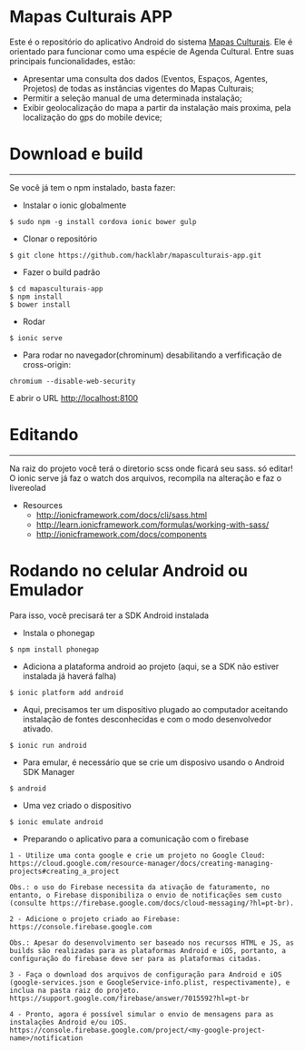 # Mapas Culturais APP

Este é o repositório do aplicativo Android do sistema [Mapas Culturais](https://github.com/hacklabr/mapasculturais). Ele é orientado para funcionar como uma espécie de Agenda Cultural. Entre suas principais funcionalidades, estão:

* Apresentar uma consulta dos dados (Eventos, Espaços, Agentes, Projetos) de todas as instâncias vigentes do Mapas Culturais; 
* Permitir a seleção manual de uma determinada instalação;
* Exibir geolocalização do mapa a partir da instalação mais proxima, pela localização do gps do mobile device;


# Download e build
------------------

Se você já tem o npm instalado, basta fazer:

* Instalar o ionic globalmente
```
$ sudo npm -g install cordova ionic bower gulp
```

* Clonar o repositório
```
$ git clone https://github.com/hacklabr/mapasculturais-app.git
```

* Fazer o build padrão
```
$ cd mapasculturais-app
$ npm install
$ bower install
```

* Rodar
```
$ ionic serve
```

* Para rodar no navegador(chrominum) desabilitando a verfificação de cross-origin:
```
chromium --disable-web-security
```
E abrir o URL [http://localhost:8100](http://localhost:8100)

# Editando
----------

Na raiz do projeto você terá o diretorio scss onde ficará seu sass. só editar!
O ionic serve já faz o watch dos arquivos, recompila na alteração e faz o 
livereolad

* Resources
  * http://ionicframework.com/docs/cli/sass.html
  * http://learn.ionicframework.com/formulas/working-with-sass/
  * http://ionicframework.com/docs/components

# Rodando no celular Android ou Emulador

Para isso, você precisará ter a SDK Android instalada

* Instala o phonegap
```
$ npm install phonegap
```

* Adiciona a plataforma android ao projeto (aqui, se a SDK não estiver
instalada já haverá falha)
```
$ ionic platform add android
```

* Aqui, precisamos ter um dispositivo plugado ao computador aceitando 
instalação de fontes desconhecidas e com o modo desenvolvedor ativado.
```
$ ionic run android
```

* Para emular, é necessário que se crie um disposivo usando o Android SDK Manager
```
$ android
```

* Uma vez criado o dispositivo
```
$ ionic emulate android
```

* Preparando o aplicativo para a comunicação com o firebase
```
1 - Utilize uma conta google e crie um projeto no Google Cloud:
https://cloud.google.com/resource-manager/docs/creating-managing-projects#creating_a_project

Obs.: o uso do Firebase necessita da ativação de faturamento, no entanto, o Firebase disponibiliza o envio de notificações sem custo (consulte https://firebase.google.com/docs/cloud-messaging/?hl=pt-br).

2 - Adicione o projeto criado ao Firebase:
https://console.firebase.google.com

Obs.: Apesar do desenvolvimento ser baseado nos recursos HTML e JS, as builds são realizadas para as plataformas Android e iOS, portanto, a configuração do firebase deve ser para as plataformas citadas.

3 - Faça o download dos arquivos de configuração para Android e iOS (google-services.json e GoogleService-info.plist, respectivamente), e inclua na pasta raiz do projeto.
https://support.google.com/firebase/answer/7015592?hl=pt-br

4 - Pronto, agora é possível simular o envio de mensagens para as instalações Android e/ou iOS.
https://console.firebase.google.com/project/<my-google-project-name>/notification

```
